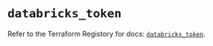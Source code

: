 # `databricks_token`

Refer to the Terraform Registory for docs: [`databricks_token`](https://registry.terraform.io/providers/databricks/databricks/1.15.0/docs/resources/token).
